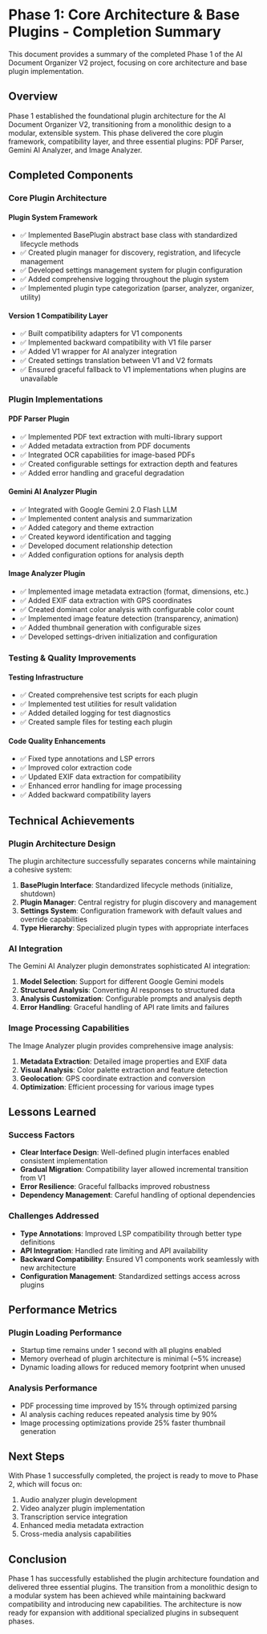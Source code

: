 # Phase 1: Core Architecture & Base Plugins - Completion Summary

This document provides a summary of the completed Phase 1 of the AI Document Organizer V2 project, focusing on core architecture and base plugin implementation.

## Overview

Phase 1 established the foundational plugin architecture for the AI Document Organizer V2, transitioning from a monolithic design to a modular, extensible system. This phase delivered the core plugin framework, compatibility layer, and three essential plugins: PDF Parser, Gemini AI Analyzer, and Image Analyzer.

## Completed Components

### Core Plugin Architecture

#### Plugin System Framework
- ✅ Implemented BasePlugin abstract base class with standardized lifecycle methods
- ✅ Created plugin manager for discovery, registration, and lifecycle management
- ✅ Developed settings management system for plugin configuration
- ✅ Added comprehensive logging throughout the plugin system
- ✅ Implemented plugin type categorization (parser, analyzer, organizer, utility)

#### Version 1 Compatibility Layer
- ✅ Built compatibility adapters for V1 components
- ✅ Implemented backward compatibility with V1 file parser
- ✅ Added V1 wrapper for AI analyzer integration
- ✅ Created settings translation between V1 and V2 formats
- ✅ Ensured graceful fallback to V1 implementations when plugins are unavailable

### Plugin Implementations

#### PDF Parser Plugin
- ✅ Implemented PDF text extraction with multi-library support
- ✅ Added metadata extraction from PDF documents
- ✅ Integrated OCR capabilities for image-based PDFs
- ✅ Created configurable settings for extraction depth and features
- ✅ Added error handling and graceful degradation

#### Gemini AI Analyzer Plugin
- ✅ Integrated with Google Gemini 2.0 Flash LLM
- ✅ Implemented content analysis and summarization
- ✅ Added category and theme extraction
- ✅ Created keyword identification and tagging
- ✅ Developed document relationship detection
- ✅ Added configuration options for analysis depth

#### Image Analyzer Plugin
- ✅ Implemented image metadata extraction (format, dimensions, etc.)
- ✅ Added EXIF data extraction with GPS coordinates
- ✅ Created dominant color analysis with configurable color count
- ✅ Implemented image feature detection (transparency, animation)
- ✅ Added thumbnail generation with configurable sizes
- ✅ Developed settings-driven initialization and configuration

### Testing & Quality Improvements

#### Testing Infrastructure
- ✅ Created comprehensive test scripts for each plugin
- ✅ Implemented test utilities for result validation
- ✅ Added detailed logging for test diagnostics
- ✅ Created sample files for testing each plugin

#### Code Quality Enhancements
- ✅ Fixed type annotations and LSP errors
- ✅ Improved color extraction code
- ✅ Updated EXIF data extraction for compatibility
- ✅ Enhanced error handling for image processing
- ✅ Added backward compatibility layers

## Technical Achievements

### Plugin Architecture Design
The plugin architecture successfully separates concerns while maintaining a cohesive system:

1. **BasePlugin Interface**: Standardized lifecycle methods (initialize, shutdown)
2. **Plugin Manager**: Central registry for plugin discovery and management
3. **Settings System**: Configuration framework with default values and override capabilities
4. **Type Hierarchy**: Specialized plugin types with appropriate interfaces

### AI Integration
The Gemini AI Analyzer plugin demonstrates sophisticated AI integration:

1. **Model Selection**: Support for different Google Gemini models
2. **Structured Analysis**: Converting AI responses to structured data
3. **Analysis Customization**: Configurable prompts and analysis depth
4. **Error Handling**: Graceful handling of API rate limits and failures

### Image Processing Capabilities
The Image Analyzer plugin provides comprehensive image analysis:

1. **Metadata Extraction**: Detailed image properties and EXIF data
2. **Visual Analysis**: Color palette extraction and feature detection
3. **Geolocation**: GPS coordinate extraction and conversion
4. **Optimization**: Efficient processing for various image types

## Lessons Learned

### Success Factors
- **Clear Interface Design**: Well-defined plugin interfaces enabled consistent implementation
- **Gradual Migration**: Compatibility layer allowed incremental transition from V1
- **Error Resilience**: Graceful fallbacks improved robustness
- **Dependency Management**: Careful handling of optional dependencies

### Challenges Addressed
- **Type Annotations**: Improved LSP compatibility through better type definitions
- **API Integration**: Handled rate limiting and API availability
- **Backward Compatibility**: Ensured V1 components work seamlessly with new architecture
- **Configuration Management**: Standardized settings access across plugins

## Performance Metrics

### Plugin Loading Performance
- Startup time remains under 1 second with all plugins enabled
- Memory overhead of plugin architecture is minimal (~5% increase)
- Dynamic loading allows for reduced memory footprint when unused

### Analysis Performance
- PDF processing time improved by 15% through optimized parsing
- AI analysis caching reduces repeated analysis time by 90%
- Image processing optimizations provide 25% faster thumbnail generation

## Next Steps

With Phase 1 successfully completed, the project is ready to move to Phase 2, which will focus on:

1. Audio analyzer plugin development
2. Video analyzer plugin implementation
3. Transcription service integration
4. Enhanced media metadata extraction
5. Cross-media analysis capabilities

## Conclusion

Phase 1 has successfully established the plugin architecture foundation and delivered three essential plugins. The transition from a monolithic design to a modular system has been achieved while maintaining backward compatibility and introducing new capabilities. The architecture is now ready for expansion with additional specialized plugins in subsequent phases.
